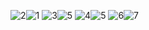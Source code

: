 ![2](https://github.com/user-attachments/assets/94adade6-1b2a-4af9-9fa2-1d3eac2a198e)![1](https://github.com/user-attachments/assets/6dbc2b49-9641-40d2-adda-d7c1eb43e97f)
![3](https://github.com/user-attachments/assets/b6589477-cd32-4933-9764-5b690b205b4c)![5](https://github.com/user-attachments/assets/1dc037f4-c33e-4602-8fd9-904d10e6570c)
![4](https://github.com/user-attachments/assets/7603f259-3b5f-4d33-b743-848825546758)![5](https://github.com/user-attachments/assets/737ce86e-9e9f-4188-ac4e-3262faa159c8)
![6](https://github.com/user-attachments/assets/da7a916d-11a4-4db3-bb45-ec8b6fc10b06)![7](https://github.com/user-attachments/assets/020de9b1-3d1d-4220-b412-d17b60f11132)
